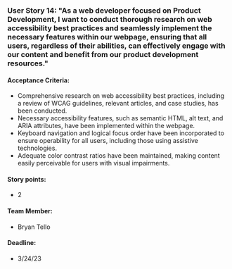### User Story 14: "As a web developer focused on Product Development, I want to conduct thorough research on web accessibility best practices and seamlessly implement the necessary features within our webpage, ensuring that all users, regardless of their abilities, can effectively engage with our content and benefit from our product development resources."

#### Acceptance Criteria:

- Comprehensive research on web accessibility best practices, including a review of WCAG guidelines, relevant articles, and case studies, has been conducted.
- Necessary accessibility features, such as semantic HTML, alt text, and ARIA attributes, have been implemented within the webpage.
- Keyboard navigation and logical focus order have been incorporated to ensure operability for all users, including those using assistive technologies.
- Adequate color contrast ratios have been maintained, making content easily perceivable for users with visual impairments.

#### Story points: 

- 2

#### Team Member:

- Bryan Tello

#### Deadline:

- 3/24/23
